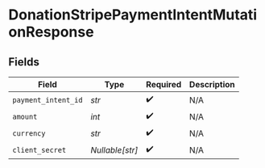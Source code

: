 # DonationStripePaymentIntentMutationResponse


## Fields

| Field               | Type                | Required            | Description         |
| ------------------- | ------------------- | ------------------- | ------------------- |
| `payment_intent_id` | *str*               | :heavy_check_mark:  | N/A                 |
| `amount`            | *int*               | :heavy_check_mark:  | N/A                 |
| `currency`          | *str*               | :heavy_check_mark:  | N/A                 |
| `client_secret`     | *Nullable[str]*     | :heavy_check_mark:  | N/A                 |
